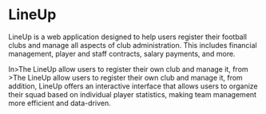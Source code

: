 <h1>LineUp</h1>
<p>LineUp is a web application designed to help users register their football clubs and manage all aspects of club administration. 
This includes financial management, player and staff contracts, salary payments, and more.

In>The LineUp allow users to register their own club and manage it, from  >The LineUp allow users to register their own club and manage it, from addition, LineUp offers an interactive interface that allows users to organize their squad based on individual player statistics, 
making team management more efficient and data-driven.
</p>

